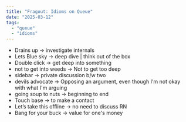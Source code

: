 ```yaml
---
title: "Fragout: Idioms on Queue"
date: "2025-03-12"
tags:
  - "queue"
  - "idioms"
---
```


- Drains up -> investigate internals  
- Lets Blue sky -> deep dive | think out of the box  
- Double click -> get deep into something  
- not to get into weeds -> Not to get too deep  
- sidebar -> private discussion b/w two  
- devils advocate -> Opposing an argument, even though I'm not okay with what I'm arguing  
- going soup to nuts -> beginning to end  
- Touch base -> to make a contact  
- Let’s take this offline -> no need to discuss RN  
- Bang for your buck -> value for one's money  

